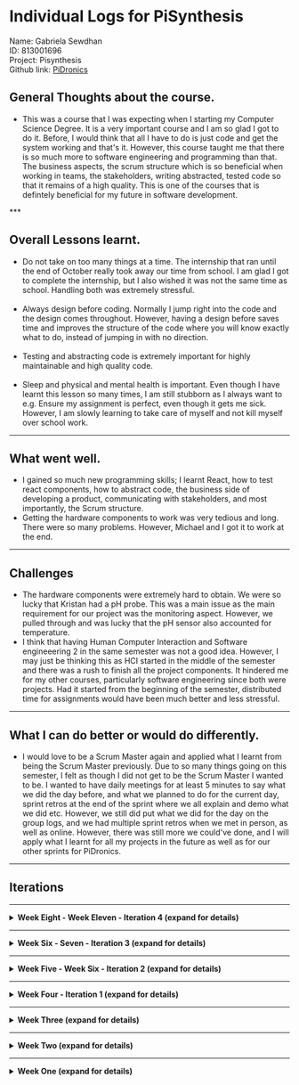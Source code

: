 # Individual Logs for PiSynthesis

Name: Gabriela Sewdhan <br>
ID: 813001696 <br>
Project: Pisynthesis <br>
Github link: [PiDronics](https://github.com/PiDronics) <br>

<h2>General Thoughts about the course.</h2>
<ul>
    <li> This was a course that I was expecting when I starting my Computer Science Degree. It is a very important course and I am so glad I got to do it. Before, I would think that all I have to do is just code and get the system working and that's it. However, this course taught me that there is so much more to software engineering and programming than that. The business aspects, the scrum structure which is so beneficial when working in teams, the stakeholders, writing abstracted, tested code so that it remains of a high quality. This is one of the courses that is defintely beneficial for my future in software development.</li>
</ul>
***

<h2>Overall Lessons learnt.</h2>
<ul>
    <li>Do not take on too many things at a time. The internship that ran until the end of October really took away our time from school. I am glad I got to complete the internship, but I also wished it was not the same time as school. Handling both was extremely stressful.</li><br>
    <li>Always design before coding. Normally I jump right into the code and the design comes throughout. However, having a design before saves time and improves the structure of the code where you will know exactly what to do, instead of jumping in with no direction.</li><br>
    <li>Testing and abstracting code is extremely important for highly maintainable and high quality code.</li><br>
    <li>Sleep and physical and mental health is important. Even though I have learnt this lesson so many times, I am still stubborn as I always want to e.g. Ensure my assignment is perfect, even though it gets me sick. However, I am slowly learning to take care of myself and not kill myself over school work.</li>

</ul>

***

<h2>What went well.</h2>
<ul>
    <li>I gained so much new programming skills; I learnt React, how to test react components, how to abstract code, the business side of developing a product, communicating with stakeholders, and most importantly, the Scrum structure.</li>
    <li>Getting the hardware components to work was very tedious and long. There were so many problems. However, Michael and I got it to work at the end.</li>
</ul>

***

<h2>Challenges</h2>
<ul>
    <li>The hardware components were extremely hard to obtain. We were so lucky that Kristan had a pH probe. This was a main issue as the main requirement for our project was the monitoring aspect. However, we pulled through and was lucky that the pH sensor also accounted for temperature.</li>
    <li>I think that having Human Computer Interaction and Software engineeering 2 in the same semester was not a good idea. However, I may just be thinking this as HCI started in the middle of the semester and there was a rush to finish all the project components. It hindered me for my other courses, particularly software engineering since both were projects. Had it started from the beginning of the semester, distributed time for assignments would have been much better and less stressful.</li>

</ul>

***

<h2>What I can do better or would do differently.</h2>
<ul>
    <li>I would love to be a Scrum Master again and applied what I learnt from being the Scrum Master previously. Due to so many things going on this semester, I felt as though I did not get to be the Scrum Master I wanted to be. I wanted to have daily meetings for at least 5 minutes to say what we did the day before, and what we planned to do for the current day, sprint retros at the end of the sprint where we all explain and demo what we did etc. However, we still did put what we did for the day on the group logs, and we had multiple sprint retros when we met in person, as well as online. However, there was still more we could've done, and I will apply what I learnt for all my projects in the future as well as for our other sprints for PiDronics.</li>
</ul>

***

<h2>Iterations</h2>

***

<details>
<summary><strong>Week Eight - Week Eleven - Iteration 4 (expand for details)</strong></summary>

<strong><h1>Friday 30th November</h1></strong>
<strong><h3>Tasks Completed -</h3></strong>
<ul>
    <li> Using MBDReact, I added the collapsible feature to the FAQ on the Support page, and removed all unused comments and components.</li>
</ul>

<strong><h3>Hours worked - </h3></strong>
    <ul>
        <li>10pm - 1am - 3 Hours</li>
    </ul>

<strong><h1>Thursday 29th November</h1></strong>
<strong><h3>Tasks Completed -</h3></strong>
<ul>
    <li>Michael and I met with the stakeholder, Ananda Ramlochan to obtain feedback fromt the deployment. We video recorded him and obtained useful and praising comments about our system as well as little changes to be made.</li>
    <li>I continued working on the Support Page.</li>
</ul>

<strong><h3>Hours worked - </h3></strong>
    <ul>
        <li>9pm - 11pm - 2 Hours</li>
    </ul>

<strong><h1>Wednesday 28th November</h1></strong>
<strong><h3>Tasks Completed -</h3></strong>
<ul>
    <li>I cleaned up the css files that I added for the support and about pages and added a timeline for a roadmap for our system.</li>
    <li>I also added more information to the Support page and made the FAQ look better.</li>
</ul>

<strong><h3>Hours worked - </h3></strong>
    <ul>
        <li>7pm - 9pm - 2 Hours</li>
    </ul>

<strong><h1>Tuesday 27th November</h1></strong>
<strong><h3>Tasks Completed -</h3></strong>
<ul>
    <li> Michael and I added the support page to the mobile app and worked on the FAQ.</li>
    <li>I felt that the login and sign up pages should be seperated, and tried to seperate it. However, it broke something, thus I reverted the changes.</li>
    <li>Michael and I worked on adding the about page to the mobile app.</li>
    <li>The about and support pages added were just an initial implementation, we made sure it was working before formatting it, thus, it was badly formatted at first and also produced many warnings.</li>
</ul>

<strong><h3>Hours worked - </h3></strong>
    <ul>
        <li>4pm - 8pm - 4 Hours</li>
    </ul>

<strong><h1>Thursday 15th November</h1></strong>
<strong><h3>Tasks Completed -</h3></strong>
<ul>
    <li> Michael and I had a follow-up meeting with the stakeholder Ananda Ramlochan where we deployed our system so far to his hydroponics farm. We were lucky as he had both a monitor and WiFi to set up the raspberry pi.</li>
</ul>

<strong><h3>Hours worked - </h3></strong>
    <ul>
        <li>6pm - 8pm - 2 Hours</li>
    </ul>

<strong><h1>Monday 12th November</h1></strong>
<strong><h3>Tasks Completed -</h3></strong>
<ul>
    <li> I finished abstracted the humidity sensor code!</li>
</ul>

<strong><h3>Hours worked - </h3></strong>
    <ul>
        <li>10pm - 11pm - 1 Hour</li>
    </ul>

<strong><h1>Sunday 11th November</h1></strong>
<strong><h3>Tasks Completed -</h3></strong>
<ul>
    <li> I started to abstract the humidity code and ensure that they followed the software engineering principles.</li>
</ul>

<strong><h3>Hours worked - </h3></strong>
    <ul>
        <li>2pm - 4pm - 2 Hours</li>
    </ul>

<strong><h1>Saturday 10th November</h1></strong>
<strong><h3>Tasks Completed -</h3></strong>
<ul>
    <li>Michael and I worked on pushing the pH sensor data to firebase for live readings.</li>
    <li>I unit tested half of the pH sensor code, while Michael did the rest</li>
</ul>

<strong><h3>Hours worked - </h3></strong>
    <ul>
        <li>3pm - 6pm - 3 Hours</li>
    </ul>

<strong><h1>Thursday 8th November</h1></strong>
<strong><h3>Tasks Completed -</h3></strong>
<ul>
    <li>We finally obtained female-to-female cables from Electrical Engineering Department.</li>
    <li>Michael and I connected pH sensor to the raspberry pi and it finally worked! :D</li>
</ul>

<strong><h3>Hours worked - </h3></strong>
    <ul>
        <li>9pm - 12pm - 3 Hours</li>
    </ul>

<strong><h1>Wednesday 7th November</h1></strong>
<strong><h3>Tasks Completed -</h3></strong>
<ul>
    <li> I designed the support page and Michael and I both planned out the contents for the FAQ.</li>
</ul>

<strong><h3>Hours worked - </h3></strong>
    <ul>
        <li>6pm - 8pm - 2 Hours</li>
    </ul>

<strong><h1>Tuesday 6th November</h1></strong>
<strong><h3>Tasks Completed -</h3></strong>
<ul>
    <li> Michael and I had a follow-up meeting with the stakeholder, Ananda Ramlochan. We planned to deploy soon to his hydroponic farm.</li>
</ul>
    
</details>

***

<details>
<summary><strong>Week Six - Seven - Iteration 3 (expand for details)</strong></summary>

<strong><h1>Sunday 28th October</h1></strong>
<strong><h3>Tasks Completed -</h3></strong>
<ul>
    <li> Michael and I worked on troubleshooting the pH sensor. Since we did not have any more female-to-female cables, we tried to connect two males to form a female-female cable, but it still did not work. Therefore, we tested the different components of the pH sensor via a voltage tester.</li>
</ul>

<strong><h3>Hours worked - </h3></strong>
    <ul>
        <li>3pm - 6pm - 3 Hours</li>
    </ul>


<strong><h1>Saturday 27th October</h1></strong>
<strong><h3>Tasks Completed -</h3></strong>
<ul>
    <li>Michael and I did seperate reseahc on how the pH sensor works, as well as the code and how to connect it. We then talked about what we learnt together. We found out that it is quite different from the sensors we were using before. It uses i2c instead of GPIO and involved translating bits. </li>
    <li> When Michael connected the pH sensors to the raspberry pi, there were a good bit of problems which we both firgured out and fixed. However, there was a short in two of the female-to-female cables which brought our testing to a stop.</li>
</ul>

<strong><h3>Hours worked - </h3></strong>
    <ul>
        <li>1pm - 7pm - 6 Hours</li>
    </ul>

<strong><h1>Friday 26th October</h1></strong>
<strong><h3>Tasks Completed -</h3></strong>
<ul>
    <li>I planned out a design for the about page as well as the contents. I wanted the about page to talk about who our team is, what our team represents, what projects we are working on and about our product PiDronics, as well as a roadmap for what we have planned ahead for Pidronics.</li>
    <li> Michael and I also went into FFA again, to try to obtain sensors. </li>
</ul>

<strong><h3>Hours worked - </h3></strong>
    <ul>
        <li>2 Hours</li>
    </ul>

<strong><h1>Thursday 25th October</h1></strong>
<strong><h3>Tasks Completed -</h3></strong>
<ul>
    <li> Michael and I got the connectors for the pH sensor from kristan. We could not wait to start implementing the pH code as it is a main sensor for monitoring Hydroponics farms. :D</li>
</ul>

</details>

***

<details>
<summary><strong>Week Five - Week Six - Iteration 2 (expand for details)</strong></summary>

<strong><h1>Monday 22nd October</h1></strong>
<strong><h3>Tasks Completed -</h3></strong>
<ul>
    <li> We discussed changing our database from Firebase to a relational database.</li>
    <li> I conducted some unit tests to test the data types for the sensor code </li>
    <li> I included try except into my code to test if my libraries, methods and parameters exist</li>
    <li> I researched the code used and how to setup the Dissolved Oxygen and EC meters</li>
</ul>

<strong><h3>Hours worked - </h3></strong>
    <ul>
        <li>10pm - 4am - 6 Hours</li>
    </ul>

<strong><h1>Sunday 21st October</h1></strong>
<strong><h3>Tasks Completed -</h3></strong>
<ul>
    <li> We discussed who would be the scrum master and product owner this week:</li>
    <ul>
    <li> New Scrum Master: <a href="https://github.com/irontarkus95">Michael Ali</a></li>
        <li> New Product Owner: <a href="https://github.com/KCB4Rockstar">Kristan Birbalsingh</a></li>
    </ul>
    <li> We discussed what we completed for the week, what's left to do and problems we ran into.</li>
</ul>
    
<strong><h3>Hours worked - </h3></strong>
    <ul>
        <li>9 - 11 pm - 2 Hours</li>
    </ul>

<strong><h1>Saturday 20th October</h1></strong>
<strong><h3>Tasks Completed -</h3></strong>
<ul>
    <li> I worked with Michael to write sensor code to pull data from both the pi2 and pi3. </li>
    <li> I also unit tested the functions used in the sensor code.</li>
</ul>

<strong><h3>Thoughts -</h3></strong>
    <ul>
        <li>Testing for the sensor code was not too much to do as most of the code are static. Thus we just had to test the if the libraries are being used, if the functions are being called, the parameters and ranges.</li>
    </ul>
    
<strong><h3>Hours worked - </h3></strong>
    <ul>
        <li>2 - 7 pm - 5 Hours</li>
    </ul>

<strong><h1>Friday 19th October</h1></strong>
<strong><h3>Tasks Completed -</h3></strong>
<ul>
    <li> Michael and I obtained the pi3 and tested out sensor code on it.</li>
    <ul>
        <li> Outcome - It works.</li>
    </ul>
</ul>

<strong><h1>Thursday 18th October</h1></strong>
<strong><h3>Tasks Completed -</h3></strong>
<ul>
    <li> I worked with Michael to test if the sensors we had could be submerged. It could not as our sensors do not work in a moisture rich environment.</li>
    <ul>
        <li> We researched ways to coat the sensors and coated them in a shrink-wrap.</li>
        <li> We also discussed dipping them in thermally conductive epoxy.</li>
        <li> This outcome had me feeling down as Michael and I worked hard on our code to read sensor values and test them. However, this is just a minor drawback.</li>
    </ul>
</ul>

<strong><h3>Thoughts -</h3></strong>
    <ul>
        <li>Sometimes it is okay to start over from scratch. As long as the product will benefit the stakeholders and users, we will put in as much work as needed! :D However, if we had talked to the stakeholder before starting the product, we would have known to get probes from the beginning. We did try however, but contact was difficult at first as the stakeholders were busy.</li>
    </ul>
    
<strong><h3>Lessons Learnt -</h3></strong>
    <ul>
        <li>I learnt that before jumping into coding a physical component, I should do proper research first and ensure the hardware can be used for what I want it to. However, we only went ahead with those sensors at first as we did not know we were going to submerge the sensors at first. This information only came out to us after our first meeting with our stakeholder.</li>
    </ul>
    
<strong><h3>Hours worked - </h3></strong>
    <ul>
        <li>8 - 9:30 pm - 1 1/2 Hours</li>
    </ul>


<strong><h1>Wednesday 17th October</h1></strong>
<strong><h3>Tasks Completed -</h3></strong>
<ul>
    <li> We had a scrum meeting and discussed how to fix the structure of Firebase. We did a code review where Kristan, Michael and I reviewed the code and structure we used for Firebase and ways to improve it. It felt great seeing someone explain their code, I learnt a lot.</li>
</ul>

<strong><h3>Thoughts -</h3></strong>
    <ul>
        <li>We have had regular sprint retros where we show each other what we did and explained it. However, we have not had a proper code review like this where we went through line by line and explained the code. It helped me understand everything a lot better in terms of code and what everyone else is doing.</li>
    </ul>
    
<strong><h3>Hours worked - </h3></strong>
    <ul>
        <li>9 - 12 pm - 3 Hours</li>
    </ul>

<strong><h1>Tuesday 16th October</h1></strong>
<strong><h3>Tasks Completed -</h3></strong>
<ul>
    <li> I worked with Michael to pull the sensor values into firebase and into the web app.</li>
    <li> We worked on Milestone 3: Most of it was done already, we were not sure about the "proof of methodology".</li>
</ul>

<strong><h3>Hours worked - </h3></strong>
    <ul>
        <li>6 - 11 pm - 5 Hours</li>
    </ul>
    

<strong><h1>Monday 15th October</h1></strong>
<strong><h3>Tasks Completed -</h3></strong>
<ul>
    <li> We discussed who would be the scrum master and product owner this week:</li>
    <ul>
    <li> New Scrum Master: <a href="https://github.com/princesszelda94">Gabriela Sewdhan</a></li>
    <li> New Product Owner: <a href="https://github.com/Qarun-Qadir-Bissoondial">Qarun Bissoondial</a></li>
    </ul>
    <li> I planned out and assigned tasks for everyone for this week and made sure that we can finish it in time.</li>
</ul>

<strong><h3>Thoughts -</h3></strong>
    <ul>
        <li>It is my turn to be Scrum Master! I was a bit scared as I would have to be telling the group what to do, and I have a problem with public speaking or saying what I think to other people. However, I am looking forward to eradicating that problem. </li>
        <li>Planning the tasks was very satisfying for me as I like to make lists of what needs to be done for the day. It keeps me organised and well structured. It is also very satisfying to check of a completed task. </li>
    </ul>
    
<strong><h3>Hours worked - </h3></strong>
    <ul>
        <li>9 - 12 pm - 3 Hours</li>
    </ul>
  

</details>


***

<details>
<summary><strong>Week Four - Iteration 1 (expand for details)</strong></summary>

<strong><h1>Saturday 13th October</h1></strong>

<strong><h3>Tasks Completed -</h3></strong>
<ul>
    <li> I watched tutorials and learnt some React to help out with the front-end.</li>
    <li> I tried to make the web app responsive and look good on a mobile app, but it was of no use.</li>
    <li> I discussed with my team, possible designs and ways to make the app look good on mobile while also being readable and neat.</li>
</ul>

<strong><h3>Thoughts -</h3></strong>
    <ul>
        <li>Although React Native would be preferred as you can deploy to both iOS and Android, React was extremely fun to learn. I already had some knowledge from React Native during my internship where I worked on the interface and design for a chatbot and dispute screen. I always feel at ease when developing front-end and I am excited to put in more work to the front-end.</li>
    </ul>
    
<strong><h3>Lessons Learnt -</h3></strong>
    <ul>
        <li>I gained a deeper understand of React and learnt from Qarun how to unit test React components and run the tests.</li>
    </ul>

<strong><h3>Hours worked - </h3></strong>
    <ul>
        <li>10-4pm - 6 Hours</li>
    </ul>
  
  
<strong><h1>Friday 12th October</h1></strong>

<strong><h3>Tasks Completed -</h3></strong>
<ul>
    <li> Today I researched on how to pull data from the raspberry pi into Firebase.</li>
    <li> I worked on writing the code to read data from the temperature/humidity sensor.</li>
</ul>

<strong><h3>Hours worked - </h3></strong>
    <ul>
        <li>6-9pm - 3 Hours</li>
    </ul>
  
  
<strong><h1>Thursday 11th October</h1></strong>

<strong><h3>Tasks Completed -</h3></strong>
<ul>
    <li> Today Michael and I went to the doctor and did not get much done.</li>
</ul>  

<strong><h1>Wednesday 10th October</h1></strong>

<strong><h3>Tasks Completed -</h3></strong>
<ul>
    <li> Today, Michael and I could not attend UWI as he became horribly sick 
    and needed to go to the doctor :( </li>
</ul>

<strong><h3>Thoughts -</h3></strong>
    <ul>
        <li>Michael Ali had overbearing stress of driving to St. James to work for Monday to Wednesday and Friday, as well as driving to UWI for classes on Thursday. The tasks set out was too much for us to handle along with school and it affected Michael's health. However, our health is more important than a job and we should learn to prioritize taking care of ourselves.</li>
    </ul>
    
<strong><h3>Lessons Learnt -</h3></strong>
    <ul>
        <li>Health is our wealth. If we die trying to win a nobel prize, we won't be there to reap the awards.</li>
    </ul>


<strong><h1>Tuesday 9th October</h1></strong>

<strong><h3>Tasks Completed -</h3></strong>
<ul>
    <li> Today, we met with our first stakeholder and obtained very useful information from 11-12pm.</li>
    <li> I also worked with Michael to set up the sensors with the raspberry pi 
    and ensure that it is working.</li>
</ul>

<strong><h3>Thoughts -</h3></strong>
    <ul>
        <li>Our first stakeholder was Mr. Rakesh Bhukal, as lecturer and researcher at the Department of Life Sciences. We gained valuable information from him and realised that we were using the wrong sensors the entire time, as our sensors needs to be submerged into a reservoir. Therefore, Michael and I had to find a way to make the sensors submergible.</li>
    </ul>
    
<strong><h3>Lessons Learnt -</h3></strong>
    <ul>
        <li>Even though the sensors we have cannot be submerged, we decided to still work on it for proof of concept and to further our own knowledge when it comes to sensor code and testing.</li>
    </ul>

<strong><h3>Hours worked - </h3></strong>
    <ul>
        <li>6-8pm - 2 Hours</li>
    </ul>

<strong><h1>Monday 8th October</h1></strong>

<strong><h3>Tasks Completed -</h3></strong>
<ul>
    <li> Today, I researched on the different sensors needed for hydroponics 
    and the most effective way to automatically keep the environment optimal.</li>
    <li> I did not get to work as much as I wanted to as I overworked 
    for my job and it was really exhausting. I'm still learning to manage my time.</li>
</ul>

<strong><h3>Thoughts -</h3></strong>
    <ul>
        <li>I have a problem of being a perfectionist. I wanted to finish all my tasks fully for my internship to give a good impression. However, since every technology I had to implement was new to me, I spent many hours and days working on the same issue and overworked myself to exhaustion. I know that if I keep this up, I will not be able to focus on my school work as much as I would like to. Thus, I am trying my hardest to change.</li>
    </ul>
    
<strong><h3>Lessons Learnt -</h3></strong>
    <ul>
        <li>I found many different sensors we can use for Hydroponics monitoring. I also found the code to use for some of the relevant sensors - Humidity, Temperature and EC sensors.</li>
        <li>Management of time and prioritization of tasks that are due first, is extremely important to be successfull in life. </li>
    </ul>

<strong><h3>Hours worked - </h3></strong>
    <ul>
        <li>5-6pm - 1 Hour</li>
    </ul>


<strong><h1>Sunday 7th October</h1></strong>

<strong><h3>Tasks Completed -</h3></strong>
<ul>
    <li> Today I researched on which technology to use between DigitalOcean and Firebase,
    made a written Document, documenting the pros and cons, pricing, 
    what they both are and their features. 
    At the end, I decided that using both is best, 
    where DigitalOcean would be used for computing and cloud services, 
    and since it needs a database to be integrated and managed, 
    I decided to integrate Firebase into it since it is the easiest to use 
    and we all have experience with it. It is also much easier to manage.</li>
    <li> I also created a github organization ‘PiDronics’, 
    created three repos and made develop and feature branches for each of them, 
    pushing the code we had so far. </li>
    <li> We had a meeting for an hour at 9:30 pm to talk about the tasks we did and 
    discuss the results we came up with from our research.</li>
    <li> We decided to use real time db for Firebase, Digital Ocean after for computing, 
    React for the app.</li>
    <li> I learnt how to use git pages and learnt more about Digital Ocean.</li>
</ul>

<strong><h3>Thoughts -</h3></strong>
    <ul>
        <li>Even though we decided to use Firebase for the database for now due to the familiarity and ease of use, we will still use an SQL database after the course for our completed product.</li>
    </ul>
    
<strong><h3>Lessons Learnt -</h3></strong>
    <ul>
        <li>During my internship, I had to do many written reports and research on different technologies before choosing one as I worked with new technologies. This skill helped me to complete a written report for DigitalOcean vs Firebase very quickly.</li>
    </ul>

<strong><h3>Hours worked - </h3></strong>
    <ul>
        <li>1-7pm - 6 Hours (lunch was from 4-5)</li>
    </ul>

<strong><h1>Saturday 6th October</h1></strong>

<strong><h3>Tasks Completed -</h3></strong>
<ul>
    <li> We had a meeting at 9:30 pm for an hour to discuss the contact of stakeholder, 
    getting a raspberry pi and ensuring that the sensors are working 
    and discussed what we should do for the rest of the week. </li>
    <li> We discussed who would be the scrum master and product owner for the 1st iteration:</li>
    <ul>
    <li>Scrum Master: <a href="https://github.com/Qarun-Qadir-Bissoondial">Qarun Bissoondial</a></li>
    <li>Product Owner: <a href="https://github.com/irontarkus95">Michael Ali</a></li>
    </ul>
</ul>

<strong><h3>Thoughts -</h3></strong>
    <ul>
        <li>Qarun Bissoondial was chosen as the first scrum master as he had the most leadership like qualities and will ensure we get our tasks done.</li>
        <li>Michael Ali was chosen as the first product owner as the idea is originally his.</li>
        <li>I am excited for my chance to be a Scrum Master as I love making and managing tasks and would love to be the leader of my team. However, I am still very shy and find it hard to tell people what to do. This is something I am currently working on and hope to improve throughout the semester.</li>
    </ul>

<strong><h3>Hours worked - </h3></strong>
    <ul>
        <li>1 1/2 Hourss</li>
    </ul>

</details>

***

<details>
<summary><strong>Week Three (expand for details)</strong></summary>

<strong><h1>1st to 5th October</h1></strong>

<strong><h3>Tasks Completed -</h3></strong>
<ul>
    <li> We completed the user, system, functional and non-functional requirements.</li>
    <li> We also completed the uml diagrams and specification for the system.</li>
    <li> We had a meeting on Thursday in person to discuss what went on in class 
    and what Kyle said during the meeting. </li>
    <li> We discussed stakeholders, getting the sensors and the raspberry pi 
    and we set up other meetings to be held everyday where we would just tell each other what we worked on, our progress, and what we plan to do for that day.</li>
</ul>
    
<strong><h3>Lessons Learnt -</h3></strong>
    <ul>
        <li>Michael Ali and my ongoing internship came in handy for Scrum as we took what we learnt from doing scrum meetings everyday at work, and applied it to our project. Before I used to think once I get the product completed, that is the most important thing in software development. However, both my classes and work thought me that software development is not only about the code, but also about being professional, meeting deadlines, having sprints and scrum meetings, having or being a leader and organising tasks beforehand.</li>
        <li>I have also learnt that communication is of utmost importance.</li>
    </ul>
    
<strong><h3>Hours worked - </h3></strong>
    <ul>
        <li>8 Hours</li>
    </ul>
</details>

*** 

<details>
<summary><strong>Week Two (expand for details)</strong></summary>

<strong><h1>24th to 28th September</h1></strong><p>

<strong><h3>Tasks Completed -</h3></strong>
<ul>
    <li>This week we met in person for a meeting, 
    discussed the milestones to be completed, the user and system requirements.</li>
    <li>We talked on whatsapp to discuss and complete milestone 1.</li>
    <li>We discussed how we will be meeting for the rest of the semester and decided to use both slack and whatsapp for messaging, and hangouts for video meetings.</li>
    <li>We discussed the skills each of us have and how it would fit into the project. Since Michael Ali and I had experience with the raspberry pi and sensors from doing research with Dr. Mohammed, as well as from mentoring for the DCIT Bootcamp, we were choosen for the hardware component of the project.</li>
</ul>

<strong><h3>Thoughts -</h3></strong>
    <ul>
        <li>Since we had most of the tasks completed for milestone from software engineering 1, there was not much to do, which was beneficial to me as work was taking up most of my time.</li>
        <li>Even though automation was the most important feature for our product, we decided to take it our for the scope of this project as obtaining the equipment as well as time, were constraints.</li>
        <li>Even though my work would mostly be on the hardware aspect of the project, I have a passion for design and decided that I would also aid with the design and development of the app.</li>
    </ul>
    
<strong><h3>Hours worked - </h3></strong>
    <ul>
        <li>This week we also discussed and gathered information for around 4 hours.</li>
    </ul>
</p>
</details>

***

<details>
<summary><strong>Week One (expand for details)</strong></summary>
<strong><h1>15th to 19th September</h1></strong><p>

<strong><h3>Tasks Completed -</h3></strong>
<ul>
    <li>This week we discussed on whatsapp, the project we would be doing. We decided
    to choose the same project that we started working on for Software Engineering 1 and HackAgainstHunger. </li>
    <li>We talked about:</li>
    <ul>
        <li>The importance of getting stakeholders</li>
        <li>Who are the Stakeholders</li>
        <li>Shared what we did for Software Engineering 1</li>
        <li>Discussed how to make the project better</li>
        <li>Discussed the importance of communicating with stakeholders to develop the system.</li>
    </ul>
</ul>

<strong><h3>Thoughts -</h3></strong>
    <ul>
        <li>I am very excited for the course as it is fully practical and involves developing a fully functional product that can be ready for release.</li>
        <li>I did however wonder how I would be able to handle both work and school as there was already enough pressure at work.</li>
        <li>I am very glad we continued with the automated hydroponics idea as I hope we can assist the world in providing a steady supply of food</li>
        <li>I am also very excited to work on more hardware as well as design and development of an app.</li>
    </ul>
    
<strong><h3>Lessons Learnt -</h3></strong>
    <ul>
        <li>User and Stakeholder feedback is of most importance when developing a product for customers. This was learnt in both my work environment and from class. Without stakeholders and users, we, as developers, would never be 100% what the customer wants.</li>
    </ul>
    
<strong><h3>Hours worked - </h3></strong>
    <ul>
        <li>This week we just discussed and gathered information for around 3 hours.</li>
    </ul>
</p>
</details>